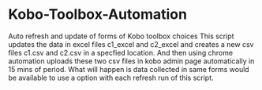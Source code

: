 # Kobo-Toolbox-Automation
Auto refresh and update of forms of Kobo toolbox choices
This script updates the data in excel files c1_excel and c2_excel and creates a new csv files c1.csv and c2.csv in a specfied location.
And then using chrome automation uploads these two csv files in kobo admin page automatically in 15 mins of period.
What will happen is data collected in same forms would be available to use a option with each refresh run of this script.
